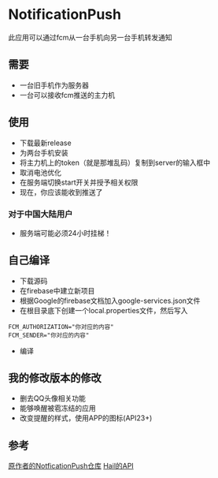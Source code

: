 # NotificationPush
此应用可以通过fcm从一台手机向另一台手机转发通知

## 需要
* 一台旧手机作为服务器
* 一台可以接收fcm推送的主力机

## 使用
* 下载最新release
* 为两台手机安装
* 将主力机上的token（就是那堆乱码）复制到server的输入框中
* 取消电池优化
* 在服务端切换start开关并授予相关权限
* 现在，你应该能收到推送了

### 对于中国大陆用户
* 服务端可能必须24小时挂梯！

## 自己编译
* 下载源码
* 在firebase中建立新项目
* 根据Google的firebase文档加入google-services.json文件
* 在根目录底下创建一个local.properties文件，然后写入
```
FCM_AUTHORIZATION="你对应的内容"
FCM_SENDER="你对应的内容"
```
* 编译

## 我的修改版本的修改
* 删去QQ头像相关功能
* 能够唤醒被雹冻结的应用
* 改变提醒的样式，使用APP的图标(API23+)

## 参考
[原作者的NotficationPush仓库](https://github.com/RichardLuo0/NotificationPush)
[Hail的API](https://github.com/aistra0528/Hail)
